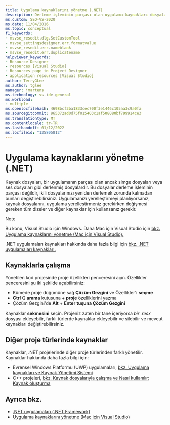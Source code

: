 ```yaml
---
title: Uygulama kaynaklarını yönetme (.NET)
description: Derleme işleminin parçası olan uygulama kaynakları dosyalarını yönetmeyi öğrenin.
ms.custom: SEO-VS-2020
ms.date: 11/04/2016
ms.topic: conceptual
f1_keywords:
- msvse_resedit.dlg.SetCustomTool
- msvse_settingsdesigner.err.formatvalue
- msvse_resedit.err.nameblank
- msvse_resedit.err.duplicatename
helpviewer_keywords:
- Resource Designer
- resources [Visual Studio]
- Resources page in Project Designer
- application resources [Visual Studio]
author: TerryGLee
ms.author: tglee
manager: jmartens
ms.technology: vs-ide-general
ms.workload:
- multiple
ms.openlocfilehash: 4698bcf3ba1833cec700f3e1446c105aa3c9a0fa
ms.sourcegitcommit: 965372ad0d75f015403c1af508080bf799914ce3
ms.translationtype: MT
ms.contentlocale: tr-TR
ms.lasthandoff: 01/12/2022
ms.locfileid: "135805812"
---
```

# <a name="manage-application-resources-net"></a>Uygulama kaynaklarını yönetme (.NET)

Kaynak dosyaları, bir uygulamanın parçası olan ancak simge dosyaları veya ses dosyaları gibi derlenmiş dosyalardır. Bu dosyalar derleme işleminin parçası değildir, ikili dosyalarınızı yeniden derlemek zorunda kalmadan bunları değiştirebilirsiniz. Uygulamanızı yerelleştirmeyi planlıyorsanız, kaynak dosyalarını, uygulama yerelleştirmeniz gerekirken değişmesi gereken tüm dizeler ve diğer kaynaklar için kullansanız gerekir.

> [!NOTE]
> Bu konu, Visual Studio için Windows. Daha Mac için Visual Studio için [bkz. Uygulama kaynaklarını yönetme (Mac için Visual Studio).](/visualstudio/mac/managing-app-resources)

.NET uygulamaları kaynakları hakkında daha fazla bilgi için [bkz. .NET uygulamaları kaynakları.](/dotnet/framework/resources/index)

## <a name="work-with-resources"></a>Kaynaklarla çalışma

Yönetilen kod projesinde proje özellikleri penceresini açın. Özellikler penceresini şu iki şekilde açabilirsiniz:

- Kümede proje düğümüne sağ **Çözüm Gezgini** ve Özellikler'i **seçme**
- **Ctrl** Q **arama** kutusuna + **proje** özelliklerini yazma
- Çözüm Gezgini'de **Alt** + **Enter** **tuşuna Çözüm Gezgini**

Kaynaklar **sekmesini** seçin. Projeniz zaten bir tane içeriyorsa *bir .resx* dosyası ekleyebilir, farklı türlerde kaynaklar ekleyebilir ve silebilir ve mevcut kaynakları değiştirebilirsiniz.

## <a name="resources-in-other-project-types"></a>Diğer proje türlerinde kaynaklar

Kaynaklar, .NET projelerinde diğer proje türlerinden farklı yönetilir. Kaynaklar hakkında daha fazla bilgi için:

- Evrensel Windows Platformu (UWP) uygulamaları, [bkz. Uygulama kaynakları ve Kaynak Yönetimi Sistemi](/windows/uwp/app-resources/)
- C++ projeleri, [bkz. Kaynak dosyalarıyla çalışma](/cpp/windows/working-with-resource-files) [ve Nasıl kullanılır: Kaynak oluşturma](/cpp/windows/how-to-create-a-resource)

## <a name="see-also"></a>Ayrıca bkz.

- [.NET uygulamaları (.NET Framework)](/dotnet/framework/resources/index)
- [Uygulama kaynaklarını yönetme (Mac için Visual Studio)](/visualstudio/mac/managing-app-resources)
